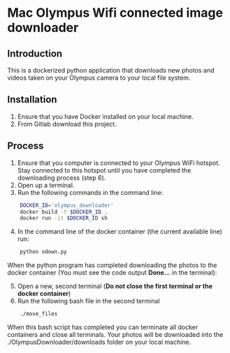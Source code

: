 # Mac Olympus Wifi connected image downloader

## Introduction
This is a dockerized python application that downloads new photos and videos taken on your Olympus camera to your local file system. 

## Installation
1. Ensure that you have Docker installed on your local machine.
2. From Gitlab download this project.

## Process
1. Ensure that you computer is connected to your Olympus WiFi hotspot. Stay connected to this hotspot until you have completed the downloading process (step 6).
2. Open up a terminal.
3. Run the following commands in the command line:
```bash
    DOCKER_ID='olympus_downloader'
    docker build -t $DOCKER_ID .
    docker run -it $DOCKER_ID sh 
```
4. In the command line of the docker container (the current available line) run:
```bash
    python odown.py 
```

When the python program has completed downloading the photos to the docker container (You must see the code output **Done...** in the terminal):

5. Open a new, second terminal (**Do not close the first terminal or the docker container**)
6. Run the following bash file in the second terminal
```bash
    ./move_files
```

When this bash script has completed you can terminate all docker containers and close all terminals. Your photos will be downloaded into the ./OlympusDownloader/downloads folder on your local machine.
